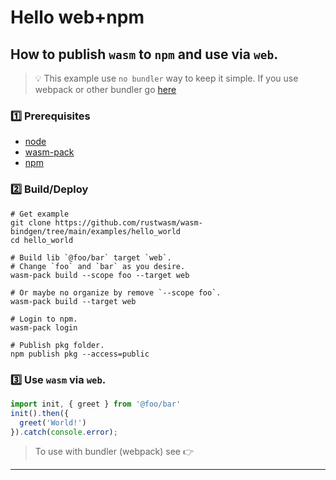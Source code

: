 # Hello web+npm

## How to publish `wasm` to `npm` and use via `web`.

> 💡 This example use `no bundler` way to keep it simple.
> If you use webpack or other bundler go [here](https://rustwasm.github.io/docs/wasm-bindgen/examples/hello-world.html)

### 1️⃣ Prerequisites

- [node](https://nodejs.org/en/download/package-manager/#macos)
- [wasm-pack](https://rustwasm.github.io/wasm-pack/installer/)
- [npm](https://www.npmjs.com/)

### 2️⃣ Build/Deploy

```shell
# Get example
git clone https://github.com/rustwasm/wasm-bindgen/tree/main/examples/hello_world
cd hello_world

# Build lib `@foo/bar` target `web`.
# Change `foo` and `bar` as you desire.
wasm-pack build --scope foo --target web

# Or maybe no organize by remove `--scope foo`.
wasm-pack build --target web

# Login to npm.
wasm-pack login

# Publish pkg folder.
npm publish pkg --access=public
```

### 3️⃣ Use `wasm` via `web`.

```js
import init, { greet } from '@foo/bar'
init().then({
  greet('World!')
}).catch(console.error);
```

> To use with bundler (webpack) see 👉

---
